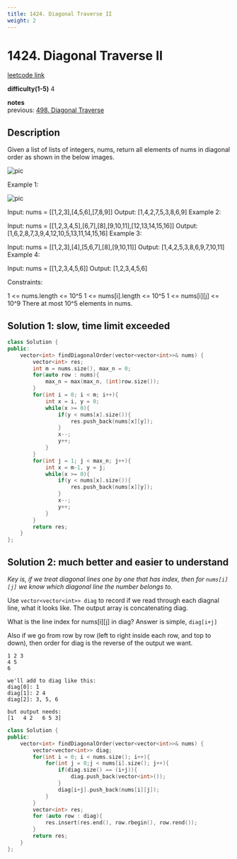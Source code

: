 ```yaml
---
title: 1424. Diagonal Traverse II
weight: 2
---
```

# 1424. Diagonal Traverse II
[leetcode link](https://leetcode.com/problems/diagonal-traverse-ii/)

**difficulty(1-5)** 
4

**notes**   
previous: [498. Diagonal Traverse](498)

## Description
Given a list of lists of integers, nums, return all elements of nums in diagonal order as shown in the below images.
 
![pic](https://assets.leetcode.com/uploads/2020/04/08/sample_1_1784.png)

Example 1:

![pic](https://assets.leetcode.com/uploads/2020/04/08/sample_2_1784.png)

Input: nums = [[1,2,3],[4,5,6],[7,8,9]]
Output: [1,4,2,7,5,3,8,6,9]
Example 2:



Input: nums = [[1,2,3,4,5],[6,7],[8],[9,10,11],[12,13,14,15,16]]
Output: [1,6,2,8,7,3,9,4,12,10,5,13,11,14,15,16]
Example 3:

Input: nums = [[1,2,3],[4],[5,6,7],[8],[9,10,11]]
Output: [1,4,2,5,3,8,6,9,7,10,11]
Example 4:

Input: nums = [[1,2,3,4,5,6]]
Output: [1,2,3,4,5,6]
 

Constraints:

1 <= nums.length <= 10^5
1 <= nums[i].length <= 10^5
1 <= nums[i][j] <= 10^9
There at most 10^5 elements in nums.

## Solution 1: slow, time limit exceeded
```c++
class Solution {
public:
    vector<int> findDiagonalOrder(vector<vector<int>>& nums) {
        vector<int> res;
        int m = nums.size(), max_n = 0;
        for(auto row : nums){
            max_n = max(max_n, (int)row.size());
        }   
        for(int i = 0; i < m; i++){
            int x = i, y = 0;
            while(x >= 0){
                if(y < nums[x].size()){
                    res.push_back(nums[x][y]);
                }
                x--;
                y++;
            }
        }
        for(int j = 1; j < max_n; j++){
            int x = m-1, y = j;
            while(x >= 0){
                if(y < nums[x].size()){
                    res.push_back(nums[x][y]);
                }
                x--;
                y++;
            }
        }
        return res;
    }
};
```
## Solution 2: much better and easier to understand

*Key is, if we treat diagonal lines one by one that has index, then for `nums[i][j]` we know which diagonal line the number belongs to.*

Use `vector<vector<int>> diag` to record if we read through each diagnal line, what it looks like. The output array is concatenating diag.

What is the line index for nums[i][j] in diag? Answer is simple, `diag[i+j]`

Also if we go from row by row (left to right inside each row, and top to down), then order for diag is the reverse of the output we want. 

```
1 2 3
4 5
6

we'll add to diag like this:
diag[0]: 1 
diag[1]: 2 4
diag[2]: 3, 5, 6

but output needs:
[1   4 2   6 5 3]
```

```c++
class Solution {
public:
    vector<int> findDiagonalOrder(vector<vector<int>>& nums) {
        vector<vector<int>> diag;
        for(int i = 0; i < nums.size(); i++){
            for(int j = 0;j < nums[i].size(); j++){
                if(diag.size() == (i+j)){
                    diag.push_back(vector<int>());
                }
                diag[i+j].push_back(nums[i][j]);
            }
        }
        vector<int> res;
        for (auto row : diag){
            res.insert(res.end(), row.rbegin(), row.rend());
        }
        return res;
    }
};
```

